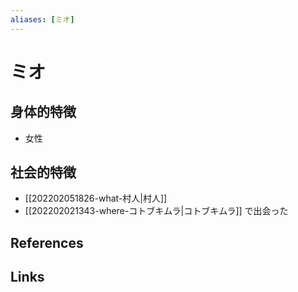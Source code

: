 ```yaml
---
aliases: [ミオ]
---
```

# ミオ

## 身体的特徴

- 女性

## 社会的特徴

- [[202202051826-what-村人|村人]]
- [[202202021343-where-コトブキムラ|コトブキムラ]] で出会った


## References



## Links


